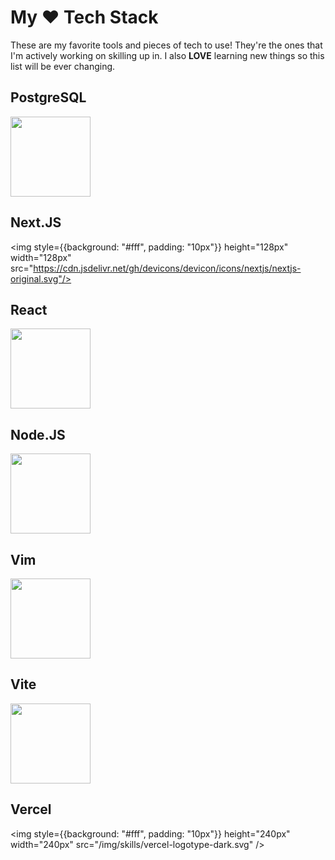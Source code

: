 # My ♥️ Tech Stack

These are my favorite tools and pieces of tech to use! They're the ones that I'm actively working on skilling up in. I also **LOVE** learning new things so this list will be ever changing.

<div style={{display: 'flex', gap: '50px'}}>
<skill>

## PostgreSQL
 <img height="128px" width="128px" src="https://cdn.jsdelivr.net/gh/devicons/devicon/icons/postgresql/postgresql-original.svg" />
</skill>
<skill>

## Next.JS
<img style={{background: "#fff", padding: "10px"}} height="128px" width="128px" src="https://cdn.jsdelivr.net/gh/devicons/devicon/icons/nextjs/nextjs-original.svg"/>
</skill>          
</div>

<div style={{display: 'flex', gap: '50px'}}>
<skill>

## React
<img height="128px" width="128px" src="https://cdn.jsdelivr.net/gh/devicons/devicon/icons/react/react-original.svg" />
</skill>
<skill>

## Node.JS
<img height="128px" width="128px" src="https://cdn.jsdelivr.net/gh/devicons/devicon/icons/nodejs/nodejs-original.svg" />
</skill>
</div>

<div style={{display: 'flex', gap: '50px'}}>
<skill>

## Vim
<img height="128px" width="128px" src="https://cdn.jsdelivr.net/gh/devicons/devicon/icons/vim/vim-original.svg" />
</skill>
<skill>

## Vite
<img height="128px" width="128px" src="/img/skills/viteLogo.svg" />
</skill>
</div>

## Vercel
<img style={{background: "#fff", padding: "10px"}} height="240px" width="240px" src="/img/skills/vercel-logotype-dark.svg" />